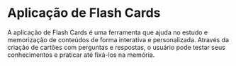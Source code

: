 # Aplicação de Flash Cards

A aplicação de Flash Cards é uma ferramenta que ajuda no estudo e memorização de conteúdos de forma interativa e personalizada. Através da criação de cartões com perguntas e respostas, o usuário pode testar seus conhecimentos e praticar até fixá-los na memória.
